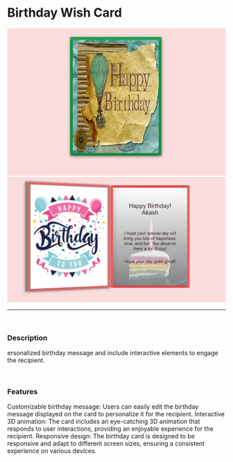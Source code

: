 # Birthday Wish Card
<div>
    <img src="./assets/card1.png" />
    <img src="./assets/card2.png" />
</div>

<hr>
<br>
<h3>Description</h3>
    <p>
        ersonalized birthday message and include interactive elements to engage the recipient.
    </p>
<br>
<h3>Features</h3>
    <p>
        Customizable birthday message: Users can easily edit the birthday message displayed on the card to personalize it for the recipient.
        Interactive 3D animation: The card includes an eye-catching 3D animation that responds to user interactions, providing an enjoyable experience for the recipient.
        Responsive design: The birthday card is designed to be responsive and adapt to different screen sizes, ensuring a consistent experience on various devices.
    </p>